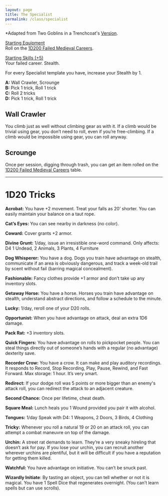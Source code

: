```yaml
---
layout: page
title: The Specialist
permalink: /class/specialist
---
```


*Adapted from Two Goblins in a Trenchcoat's [Version](https://twogoblinsinatrenchcoat.blogspot.com/2019/04/anything-not-nailed-down-is-legally.html).

<ins>Starting Equipment</ins><br>
Roll on the [1D200 Failed Medieval Careers](http://tenfootpolemic.blogspot.com/2014/01/200-failed-medieval-careers.html).

<ins>Starting Skills (+5)</ins><br>
Your failed career. Stealth.

For every Specialist template you have, increase your Stealth by 1.

**A:** Wall Crawler, Scrounge <br>
**B:** Pick 1 trick, Roll 1 trick <br>
**C:** Roll 2 tricks <br>
**D:** Pick 1 trick, Roll 1 trick <br>

## Wall Crawler
You climb just as well without climbing gear as with it. If a climb would be trivial using gear, you don’t need to roll, even if you’re free-climbing. If a climb would be impossible using gear, you can roll anyway.

## Scrounge
Once per session, digging through trash, you can get an item rolled on the [1D200 Failed Medieval Careers](http://tenfootpolemic.blogspot.com/2014/01/200-failed-medieval-careers.html) table.

---

# 1D20 Tricks

**Acrobat:** You have +2 movement. Treat your falls as 20’ shorter. You can easily maintain your balance on a taut rope. 

**Cat’s Eyes:** You can see nearby in darkness (no color). 

**Coward:** Cover grants +2 armor.

**Divine Grunt:** 1/day, issue an irresistible one-word command. Only affects: D4 1 Undead, 2 Animals, 3 Plants, 4 Furniture

**Dog Whisperer:** You have a dog. Dogs you train have advantage on stealth, communicate if an area is obviously dangerous, and track a week-old trail by scent without fail (barring magical concealment). 

**Fashionable:** Fancy clothes provide +1 armor and don’t take up any inventory slots. 

**Getaway Horse:** You have a horse. Horses you train have advantage on stealth, understand abstract directions, and follow a schedule to the minute.

**Lucky:** 1/day, reroll one of your D20 rolls. 

**Opportunist:** When you have advantage on attack, deal an extra 1D6 damage. 

**Pack Rat:** +3 inventory slots. 

**Quick Fingers:** You have advantage on rolls to pickpocket people. You can steal things directly out of someone’s hands with a regular (no advantage) dexterity save. 

**Recorder Crow:** You have a crow. It can make and play auditory recordings. It responds to Record, Stop Recording, Play, Pause, Rewind, and Fast Forward. Max storage: 1 hour. It’s very smart. 

**Redirect:** If your dodge roll was 5 points or more bigger than an enemy's attack roll, you can redirect the attack to an adjacent creature. 

**Second Chance:** Once per lifetime, cheat death. 

**Square Meal:** Lunch heals you 1 Wound provided you pair it with alcohol. 

**Tongues:** 1/day Speak with D4: 1 Weapons, 2 Doors, 3 Birds, 4 Clothing

**Tricky:** Whenever you roll a natural 19 or 20 on an attack roll, you can attempt a combat maneuvre on top of the damage.

**Urchin:** A street rat demands to learn. They’re a very sneaky hireling that doesn’t ask for pay. If you lose your urchin, you can recruit another wherever urchins are plentiful, but it will be difficult if you have a reputation for getting them killed. 

**Watchful:** You have advantage on initiative. You can’t be snuck past. 

**Wizardly Initiate**: By tasting an object, you can tell whether or not it is magical. You have 1 Spell Dice that regenerates overnight. (You can’t learn spells but can use scrolls).

